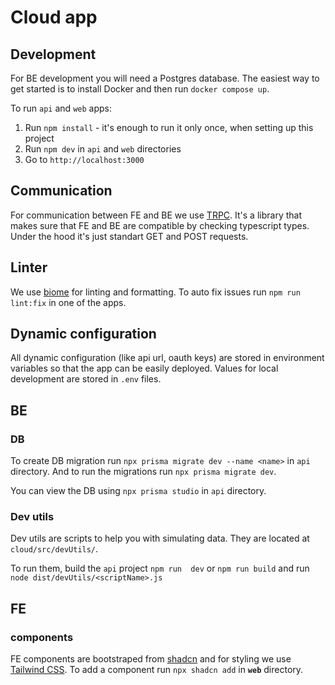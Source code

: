 # Cloud app

## Development

For BE development you will need a Postgres database.
The easiest way to get started is to install Docker and then run `docker compose up`.

To run `api` and `web` apps:
1. Run `npm install` - it's enough to run it only once, when setting up this project
2. Run `npm dev` in `api` and `web` directories
3. Go to `http://localhost:3000`


## Communication

For communication between FE and BE we use [TRPC](https://trpc.io/).
It's a library that makes sure that FE and BE are compatible by checking typescript types.
Under the hood it's just standart GET and POST requests.

## Linter

We use [biome](https://biomejs.dev/) for linting and formatting.
To auto fix issues run `npm run lint:fix` in one of the apps.

## Dynamic configuration

All dynamic configuration (like api url, oauth keys) are stored in environment variables so that the app can be easily deployed.
Values for local development are stored in `.env` files.

## BE

### DB

To create DB migration run `npx prisma migrate dev --name <name>` in `api` directory.
And to run the migrations run `npx prisma migrate dev`.

You can view the DB using `npx prisma studio` in `api` directory.


### Dev utils

Dev utils are scripts to help you with simulating data. They are located at `cloud/src/devUtils/`.

To run them, build the `api` project `npm run  dev` or `npm run build` and run `node dist/devUtils/<scriptName>.js`


## FE

### components

FE components are bootstraped from [shadcn](https://ui.shadcn.com/) and for styling we use [Tailwind CSS](https://tailwindcss.com/).
To add a component run `npx shadcn add` in **`web`** directory.
